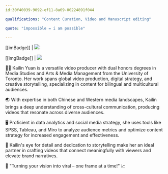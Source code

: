 ```yaml
---
id:30f40039-9092-ef11-8a69-00224891f044

qualifications: "Content Curation, Video and Manuscript editing"

quote: "impossible = i am possible"

---
```


[[imBadge]]
| ![](../badges/Designer-adobe-premiere.png)

[[imgBadge]]
| ![](../badges/Designer-camera.png)

🦸‍♀️ Kailin Yuan is a versatile video producer with dual honors degrees in Media Studies and Arts & Media Management from the University of Toronto. Her work spans global video production, digital strategy, and creative storytelling, specializing in content for bilingual and multicultural audiences.

🌏 With expertise in both Chinese and Western media landscapes, Kailin brings a deep understanding of cross-cultural communication, producing videos that resonate across diverse audiences.

🖥️ Proficient in data analytics and social media strategy, she uses tools like SPSS, Tableau, and Miro to analyze audience metrics and optimize content strategy for increased engagement and effectiveness.

🌟 Kailin's eye for detail and dedication to storytelling make her an ideal partner in crafting videos that connect meaningfully with viewers and elevate brand narratives.

🎥 "Turning your vision into viral – one frame at a time!" 📈
